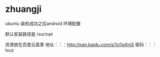 zhuangji
========

ubuntu 装机成功之后android 环境配置

默认安装路径是
/sur/opt

资源放在百度云盘里
地址：：：http://pan.baidu.com/s/1c0gXniS
密码：：：txuz
